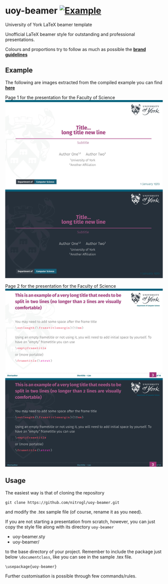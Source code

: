 # uoy-beamer [![Example](https://img.shields.io/badge/example-pdf-green.svg)](https://raw.githubusercontent.com/nitrogl/uoy-beamer/master/examples/uoy-example.pdf)
University of York LaTeX beamer template

Unofficial LaTeX beamer style for outstanding and professional presentations.

Colours and proportions try to follow as much as possible the [**brand guidelines**](https://www.york.ac.uk/staff/external-relations/brand/templates/)

## Example

The following are images extracted from the compiled example you can find [**here**](https://raw.githubusercontent.com/nitrogl/uoy-beamer/master/examples/uoy-example.pdf)

Page 1 for the presentation for the Faculty of Science
![Presentation Science (Page 1, Light theme)](https://raw.githubusercontent.com/nitrogl/uoy-beamer/master/examples/uoy-example-light-theme-0.jpg)
![Presentation Science (Page 1, Dark theme)](https://raw.githubusercontent.com/nitrogl/uoy-beamer/master/examples/uoy-example-dark-theme-0.jpg)

Page 2 for the presentation for the Faculty of Science
![Presentation Science (Page 5, Light theme)](https://raw.githubusercontent.com/nitrogl/uoy-beamer/master/examples/uoy-example-light-theme-2.jpg)
![Presentation Science (Page 5, Dark theme)](https://raw.githubusercontent.com/nitrogl/uoy-beamer/master/examples/uoy-example-dark-theme-2.jpg)

## Usage
The easiest way is that of cloning the repository

    git clone https://github.com/nitrogl/uoy-beamer.git

and modify the .tex sample file (of course, rename it as you need).

If you are not starting a presentation from scratch, however, you can just copy the style file along with its directory `uoy-beamer`

+ uoy-beamer.sty
+ uoy-beamer/

to the base directory of your project.
Remember to include the package just below `\documentclass`, like you can see in the sample .tex file.

    \usepackage{uoy-beamer}

Further customisation is possible through few commands/rules.

